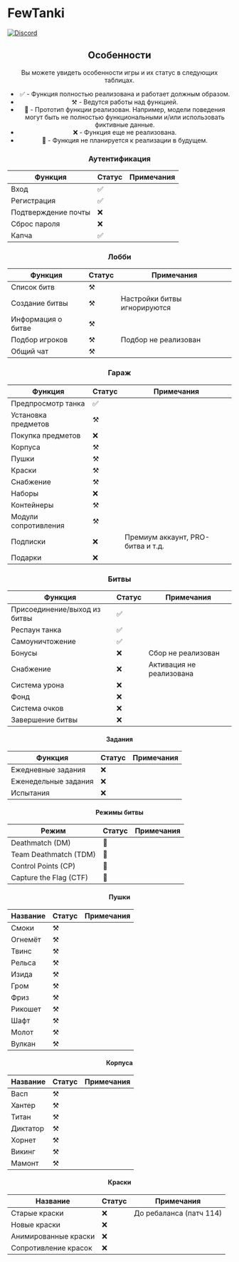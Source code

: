 # FewTanki
[![Discord](https://img.shields.io/discord/1233336064052301835?style=for-the-badge&logo=discord&logoColor=ffffff&label=discord&link=https%3A%2F%2Fdiscord.gg%2Feuug57b7NQ)](https://discord.gg/7KhydeWBkP)
<div align="center">

## Особенности

Вы можете увидеть особенности игры и их статус в следующих таблицах.

* ✅ - Функция полностью реализована и работает должным образом.
* ⚒️ - Ведутся работы над функцией.
* 🚧 - Прототип функции реализован. Например, модели поведения могут быть не полностью функциональными и/или использовать фиктивные данные.
* ❌ - Функция еще не реализована.
* 🛑 - Функция не планируется к реализации в будущем.

### Аутентификация

| Функция            | Статус | Примечания                              |
|--------------------|--------|-----------------------------------------|
| Вход               | ✅     |                                         |
| Регистрация        | ✅     |                                         |
| Подтверждение почты| ❌     |                                         |
| Сброс пароля       | ❌     |                                         |
| Капча              | ✅     |                                         |

### Лобби

| Функция       | Статус | Примечания                     |
|---------------|--------|--------------------------------|
| Список битв   | ⚒️     |                                |
| Создание битвы| ⚒️     | Настройки битвы игнорируются   |
| Информация о битве | ⚒️ |                               |
| Подбор игроков| ⚒️     | Подбор не реализован           |
| Общий чат     | ⚒️     |                                |

### Гараж

| Функция            | Статус | Примечания                              |
|--------------------|--------|-----------------------------------------|
| Предпросмотр танка | ✅     |                                         |
| Установка предметов| ⚒️     |                                         |
| Покупка предметов  | ❌     |                                         |
| Корпуса            | ⚒️     |                                         |
| Пушки             | ⚒️     |                                         |
| Краски             | ⚒️     |                                         |
| Снабжение          | ⚒️     |                                         |
| Наборы             | ❌     |                                         |
| Контейнеры         | ⚒️     |                                         |
| Модули сопротивления| ⚒️    |                                         |
| Подписки           | ❌     | Премиум аккаунт, PRO-битва и т.д.       |
| Подарки            | ❌     |                                         |

### Битвы

| Функция            | Статус | Примечания                     |
|--------------------|--------|--------------------------------|
| Присоединение/выход из битвы | ✅ |                           |
| Респаун танка      | ✅     |                                |
| Самоуничтожение    | ✅     |                                |
| Бонусы             | ❌     | Сбор не реализован             |
| Снабжение          | ❌     | Активация не реализована       |
| Система урона      | ❌     |                                |
| Фонд               | ❌     |                                |
| Система очков      | ❌     |                                |
| Завершение битвы   | ❌     |                                |

#### Задания

| Функция       | Статус | Примечания  |
|---------------|--------|-------------|
| Ежедневные задания | ❌ |           |
| Еженедельные задания| ❌ |          |
| Испытания     | ❌     |             |

#### Режимы битвы

| Режим                   | Статус | Примечания                             |
|-------------------------|--------|----------------------------------------|
| Deathmatch (DM)         | 🚧     |                                        |
| Team Deathmatch (TDM)   | 🚧     |                                        |          
| Control Points (CP)     | 🚧     |                                        |
| Capture the Flag (CTF)  | 🚧     |                                        |       

#### Пушки

| Название      | Статус | Примечания                              |
|---------------|--------|----------------------------------------|
| Смоки         | ⚒️     |                                        |
| Огнемёт  | ⚒️     |                                        |
| Твинс         | ⚒️     |                                        |
| Рельса       | ⚒️     |                                        |
| Изида         | ⚒️     |                                        |
| Гром       | ⚒️     |                                        |
| Фриз        | ⚒️     |                                        |
| Рикошет      | ⚒️     |                                        |
| Шафт         | ⚒️     |                                        |
| Молот        | ⚒️     |                                        |
| Вулкан        | ⚒️     |                                        |


#### Корпуса

| Название   | Статус | Примечания                              |
|------------|--------|-----------------------------------------|
| Васп       | ⚒️     |                                         |
| Хантер     | ⚒️     |                                         |
| Титан      | ⚒️     |                                         |
| Диктатор   | ⚒️     |                                         |
| Хорнет     | ⚒️     |                                         |
| Викинг     | ⚒️     |                                         |
| Мамонт   | ⚒️     |                                         |

#### Краски

| Название             | Статус | Примечания                       |
|----------------------|--------|----------------------------------|
| Старые краски        | ❌     | До ребаланса (патч 114)          |
| Новые краски         | ❌     |                                  |
| Анимированные краски | ❌     |                                  |
| Сопротивление красок | ❌     |                                  |
